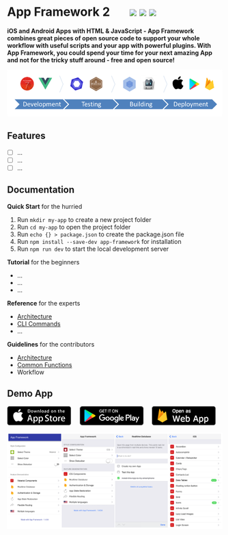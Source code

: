 # App Framework 2 &nbsp; &nbsp; &nbsp; [![](https://img.shields.io/npm/dt/app-framework.svg)](https://www.npmjs.com/package/app-framework) [![](https://img.shields.io/npm/v/app-framework.svg)](https://www.npmjs.com/package/app-framework) [![](https://img.shields.io/npm/l/app-framework.svg)](https://www.npmjs.com/package/app-framework)

**iOS and Android Apps with HTML & JavaScript - App Framework combines great pieces of open source code to support your whole workflow with useful scripts and your app with powerful plugins. With App Framework, you could spend your time for your next amazing App and not for the tricky stuff around - free and open source!**

![](media/process.png)

## Features

- [ ] ...
- [ ] ...
- [ ] ...

## Documentation

**Quick Start** for the hurried

1. Run `mkdir my-app` to create a new project folder
2. Run `cd my-app` to open the project folder
3. Run `echo {} > package.json` to create the package.json file
4. Run `npm install --save-dev app-framework` for installation
5. Run `npm run dev` to start the local development server

**Tutorial** for the beginners

- ...
- ...
- ...

**Reference** for the experts

- [Architecture](docs/reference/architecture.md)
- [CLI Commands](docs/reference/cliCommands.md)
- ...

**Guidelines** for the contributors

- [Architecture](docs/contribution/architecture.md)
- [Common Functions](docs/contribution/commonFunctions.md)
- Workflow

## Demo App

[![Download on the App Store Play](media/app-store-download.png)](https://itunes.apple.com/us/app/app-framework-demo/id1203927581?mt=8')
&nbsp;&nbsp;&nbsp;
[![Get it on Google Play](media/google-play-download.png)](https://play.google.com/store/apps/details?id=de.scriptpilot.appframework)
&nbsp;&nbsp;&nbsp;
[![Open as Web App](media/web-app-visit.png)](https://demo.app-framework.com)

![Screenshots](media/screenshots.png)
